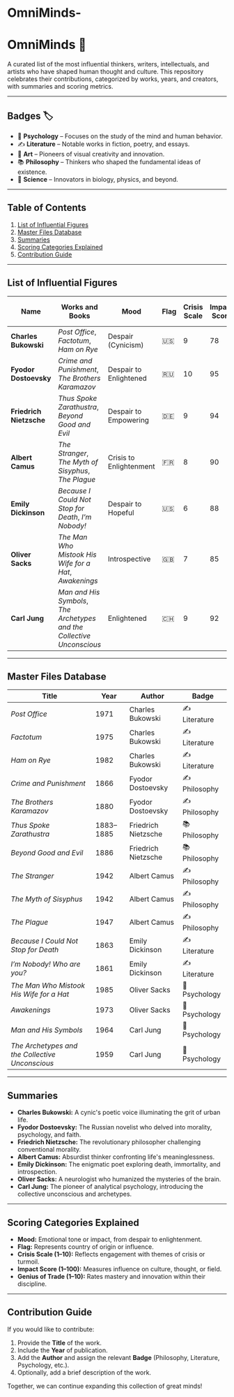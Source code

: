 # OmniMinds-

# OmniMinds 🌟

A curated list of the most influential thinkers, writers, intellectuals, and artists who have shaped human thought and culture. This repository celebrates their contributions, categorized by works, years, and creators, with summaries and scoring metrics.

---

## Badges 🏷️
- 🌌 **Psychology** – Focuses on the study of the mind and human behavior.
- ✍️ **Literature** – Notable works in fiction, poetry, and essays.
- 🎨 **Art** – Pioneers of visual creativity and innovation.
- 📚 **Philosophy** – Thinkers who shaped the fundamental ideas of existence.
- 🧬 **Science** – Innovators in biology, physics, and beyond.

---

## Table of Contents

1. [List of Influential Figures](#list-of-influential-figures)
2. [Master Files Database](#master-files-database)
3. [Summaries](#summaries)
4. [Scoring Categories Explained](#scoring-categories-explained)
5. [Contribution Guide](#contribution-guide)

---

## List of Influential Figures

| **Name**                  | **Works and Books**                                         | **Mood**            | **Flag** | **Crisis Scale** | **Impact Score** | **Genius of Trade** |
|---------------------------|------------------------------------------------------------|---------------------|----------|------------------|------------------|---------------------|
| **Charles Bukowski**      | *Post Office*, *Factotum*, *Ham on Rye*                    | Despair (Cynicism)  | 🇺🇸       | 9                | 78               | 8                   |
| **Fyodor Dostoevsky**     | *Crime and Punishment*, *The Brothers Karamazov*          | Despair to Enlightened | 🇷🇺   | 10               | 95               | 9                   |
| **Friedrich Nietzsche**   | *Thus Spoke Zarathustra*, *Beyond Good and Evil*          | Despair to Empowering | 🇩🇪    | 9                | 94               | 9                   |
| **Albert Camus**          | *The Stranger*, *The Myth of Sisyphus*, *The Plague*      | Crisis to Enlightenment | 🇫🇷  | 8                | 90               | 8                   |
| **Emily Dickinson**       | *Because I Could Not Stop for Death*, *I’m Nobody!*       | Despair to Hopeful  | 🇺🇸       | 6                | 88               | 9                   |
| **Oliver Sacks**          | *The Man Who Mistook His Wife for a Hat*, *Awakenings*    | Introspective       | 🇬🇧       | 7                | 85               | 9                   |
| **Carl Jung**             | *Man and His Symbols*, *The Archetypes and the Collective Unconscious* | Enlightened | 🇨🇭 | 9 | 92 | 10 |

---

## Master Files Database

| **Title**                                  | **Year** | **Author**                 | **Badge**         |
|--------------------------------------------|----------|----------------------------|-------------------|
| *Post Office*                              | 1971     | Charles Bukowski          | ✍️ Literature     |
| *Factotum*                                 | 1975     | Charles Bukowski          | ✍️ Literature     |
| *Ham on Rye*                               | 1982     | Charles Bukowski          | ✍️ Literature     |
| *Crime and Punishment*                     | 1866     | Fyodor Dostoevsky         | ✍️ Philosophy     |
| *The Brothers Karamazov*                   | 1880     | Fyodor Dostoevsky         | ✍️ Philosophy     |
| *Thus Spoke Zarathustra*                   | 1883–1885| Friedrich Nietzsche        | 📚 Philosophy     |
| *Beyond Good and Evil*                     | 1886     | Friedrich Nietzsche        | 📚 Philosophy     |
| *The Stranger*                             | 1942     | Albert Camus              | ✍️ Philosophy     |
| *The Myth of Sisyphus*                     | 1942     | Albert Camus              | ✍️ Philosophy     |
| *The Plague*                               | 1947     | Albert Camus              | ✍️ Philosophy     |
| *Because I Could Not Stop for Death*       | 1863     | Emily Dickinson           | ✍️ Literature     |
| *I’m Nobody! Who are you?*                 | 1861     | Emily Dickinson           | ✍️ Literature     |
| *The Man Who Mistook His Wife for a Hat*   | 1985     | Oliver Sacks              | 🌌 Psychology     |
| *Awakenings*                               | 1973     | Oliver Sacks              | 🌌 Psychology     |
| *Man and His Symbols*                      | 1964     | Carl Jung                 | 🌌 Psychology     |
| *The Archetypes and the Collective Unconscious* | 1959 | Carl Jung                 | 🌌 Psychology     |

---

## Summaries

- **Charles Bukowski:** A cynic's poetic voice illuminating the grit of urban life.  
- **Fyodor Dostoevsky:** The Russian novelist who delved into morality, psychology, and faith.  
- **Friedrich Nietzsche:** The revolutionary philosopher challenging conventional morality.  
- **Albert Camus:** Absurdist thinker confronting life's meaninglessness.  
- **Emily Dickinson:** The enigmatic poet exploring death, immortality, and introspection.  
- **Oliver Sacks:** A neurologist who humanized the mysteries of the brain.  
- **Carl Jung:** The pioneer of analytical psychology, introducing the collective unconscious and archetypes.

---

## Scoring Categories Explained

- **Mood:** Emotional tone or impact, from despair to enlightenment.  
- **Flag:** Represents country of origin or influence.  
- **Crisis Scale (1–10):** Reflects engagement with themes of crisis or turmoil.  
- **Impact Score (1–100):** Measures influence on culture, thought, or field.  
- **Genius of Trade (1–10):** Rates mastery and innovation within their discipline.  

---

## Contribution Guide

If you would like to contribute:
1. Provide the **Title** of the work.
2. Include the **Year** of publication.
3. Add the **Author** and assign the relevant **Badge** (Philosophy, Literature, Psychology, etc.).
4. Optionally, add a brief description of the work.

Together, we can continue expanding this collection of great minds!
